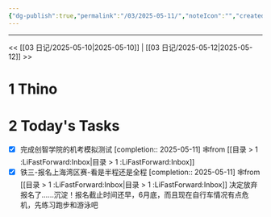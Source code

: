 ```yaml
---
{"dg-publish":true,"permalink":"/03/2025-05-11/","noteIcon":"","created":"2025-01-31T00:35","updated":"2025-07-01T13:38"}
---
```



---
<< [[03 日记/2025-05-10\|2025-05-10]]  |  [[03 日记/2025-05-12\|2025-05-12]]  >>

# 1 Thino
# 2 Today's Tasks

- [x] 完成创智学院的机考模拟测试  [completion:: 2025-05-11] 🕸️from [[目录 > 1 :LiFastForward:Inbox\|目录 > 1 :LiFastForward:Inbox]]
- [x] 铁三-报名上海湾区赛-看是半程还是全程  [completion:: 2025-05-11] 🕸️from [[目录 > 1 :LiFastForward:Inbox\|目录 > 1 :LiFastForward:Inbox]] 决定放弃报名了……沉淀！报名截止时间还早，6月底，而且现在自行车情况有点危机，先练习跑步和游泳吧
